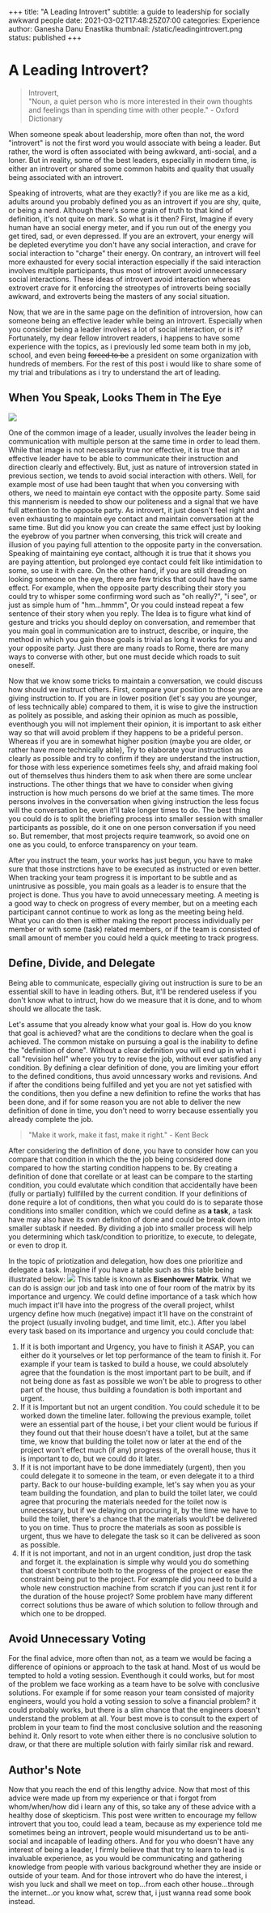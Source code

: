 +++
title: "A Leading Introvert"
subtitle: a guide to leadership for socially awkward people
date:   2021-03-02T17:48:25Z07:00
categories: Experience 
author: Ganesha Danu Enastika
thumbnail: /static/leadingintrovert.png
status: published
+++

# A Leading Introvert?
> Introvert,  
"Noun, ​a quiet person who is more interested in their own thoughts and feelings than in spending time with other people." - Oxford Dictionary  

When someone speak about leadership, more often than not, the word "introvert" is not the first word you would associate with being a leader. But rather, the word is often associated with being awkward, anti-social, and a loner. But in reality, some of the best leaders, especially in modern time, is either an introvert or shared some common habits and quality that usually being associated with an introvert.

Speaking of introverts, what are they exactly? if you are like me as a kid, adults around you probably defined you as an introvert if you are shy, quite, or being a nerd. Although there's some grain of truth to that kind of definition, it's not quite on mark. So what is it then? First, Imagine if every human have an social energy meter, and if you run out of the energy you get tired, sad, or even depressed. If you are an extrovert, your energy will be depleted everytime you don't have any social interaction, and crave for social interaction to "charge" their energy. On contrary, an introvert will feel more exhausted for every social interaction especially if the said interaction involves multiple participants, thus most of introvert avoid unnecessary social interactions. These ideas of introvert avoid interaction whereas extrovert crave for it enforcing the streotypes of introverts being socially awkward, and extroverts being the masters of any social situation.

Now, that we are in the same page on the definition of introversion, how can someone being an effective leader while being an introvert. Especially when you consider being a leader involves a lot of social interaction, or is it? Fortunately, my dear fellow introvert readers, i happens to have some experience with the topics, as i previously led some team both in my job, school, and even being ~~forced to be~~ a president on some organization with hundreds of members. For the rest of this post i would like to share some of my trial and tribulations as i try to understand the art of leading.

## When You Speak, Looks Them in The Eye

![](/static/yes.png)

One of the common image of a leader, usually involves the leader being in communication with multiple person at the same time in order to lead them. While that image is not necessarily true nor effective, it is true that an effective leader have to be able to communicate their instruction and direction clearly and effectively. But, just as nature of introversion stated in previous section, we tends to avoid social interaction with others. Well, for example most of use had been taught that when you conversing with others, we need to maintain eye contact with the opposite party. Some said this mannerism is needed to show our politeness and a signal that we have full attention to the opposite party. As introvert, it just doesn't feel right and even exhausting to maintain eye contact and maintain conversation at the same time. But did you know you can create the same effect just by looking the eyebrow of you partner when conversing, this trick will create and illusion of you paying full attention to the opposite party in the conversation. Speaking of maintaining eye contact, although it is true that it shows you are paying attention, but prolonged eye contact could felt like intimidation to some, so use it with care. On the other hand, if you are still dreading on looking someone on the eye, there are few tricks that could have the same effect. For example, when the opposite party describing their story you could try to whisper some confirming word such as "oh really?", "i see", or just as simple hum of "hm...hmmm", Or you could instead repeat a few sentence of their story when you reply. The Idea is to figure what kind of gesture and tricks you should deploy on conversation, and remember that you main goal in communication are to instruct, describe, or inquire, the method in which you gain those goals is trivial as long it works for you and your opposite party. Just there are many roads to Rome, there are many ways to converse with other, but one must decide which roads to suit oneself.

Now that we know some tricks to maintain a conversation, we could discuss how should we instruct others. First, compare your position to those you are giving instruction to. If you are in lower position (let's say you are younger, of less technically able) compared to them, it is wise to give the instruction as politely as possible, and asking their opinion as much as possible, eventhough you will not implement their opinion, it is important to ask either way so that will avoid problem if they happens to be a prideful person. Whereas if you are in somewhat higher position (maybe you are older, or rather have more technically able), Try to elaborate your instruction as clearly as possible and try to confirm if they are understand the instruction, for those with less experience sometimes feels shy, and afraid making fool out of themselves thus hinders them to ask when there are some unclear instructions. The other things that we have to consider when giving instruction is how much persons do we brief at the same times. The more persons involves in the conversation when giving instruction the less focus will the conversation be, even it'll take longer times to do. The best thing you could do is to split the briefing process into smaller session with smaller participants as possible, do it one on one person conversation if you need so. But remember, that most projects require teamwork, so avoid one on one as you could, to enforce transparency on your team.

After you instruct the team, your works has just begun, you have to make sure that those instrctions have to be executed as instructed or even better. When tracking your team progress it is important to be subtle and as unintrusive as possible, you main goals as a leader is to ensure that the project is done. Thus you have to avoid unnecessary meeting. A meeting is a good way to check on progress of every member, but on a meeting each participant cannot continue to work as long as the meeting being held. What you can do then is either making the report process individually per member or with some (task) related members, or if the team is consisted of small amount of member you could held a quick meeting to track progress.

## Define, Divide, and Delegate

Being able to communicate, especially giving out instruction is sure to be an essential skill to have in leading others. But, it'll be rendered useless if you don't know what to intruct, how do we measure that it is done, and to whom should we allocate the task.

Let's assume that you already know what your goal is. How do you know that goal is achieved? what are the conditions to declare when the goal is achieved. The common mistake on pursuing a goal is the inability to define the "definition of done". Without a clear definition you will end up in what i call "revision hell" where you try to revise the job, without ever satisfied any condition. By defining a clear definition of done, you are limiting your effort to the defined conditions, thus avoid unncessary works and revisions. And if after the conditions being fulfilled and yet you are not yet satisfied with the conditions, then you define a new definition to refine the works that has been done, and if for some reason you are not able to deliver the new definition of done in time, you don't need to worry because essentially you already complete the job.

> "Make it work, make it fast, make it right." - Kent Beck

After considering the definition of done, you have to consider how can you compare that condition in which the the job being considered done compared to how the starting condition happens to be. By creating a definition of done that corellate or at least can be compare to the starting condition, you could evalutate which condition that accidentally have been (fully or partially) fullfilled by the current condition. If your definitions of done require a lot of conditions, then what you could do is to separate those conditions into smaller condition, which we could define as **a task**, a task have may also have its own definiton of done and could be break down into smaller subtask if needed. By dividing a job into smaller process will help you determining which task/condition to prioritize, to execute, to delegate, or even to drop it.

In the topic of priotization and delegation, how does one prioritize and delegate a task. Imagine if you have a table such as this table being illustrated below:
![](/static/eisenhower-matrix.png)
This table is known as **Eisenhower Matrix**. What we can do is assign our job and task into one of four room of the matrix by its importance and urgency. We could define importance of a task which how much impact it'll have into the progress of the overall project, whilst urgency define how much (negative) impact it'll have on the constraint of the project (usually involing budget, and time limit, etc.). After you label every task based on its importance and urgency you could conclude that:
1. If it is both important and Urgency, you have to finish it ASAP, you can either do it yourselves or let top performance of the team to finish it. For example if your team is tasked to build a house, we could absolutely agree that the foundation is the most important part to be built, and if not being done as fast as possible we won't be able to progress to other part of the house, thus building a foundation is both important and urgent.
2. If it is Important but not an urgent condition. You could schedule it to be worked down the timeline later. following the previous example, toilet were an essential part of the house, i bet your client would be furious if they found out that their house doesn't have a toilet, but at the same time, we know that building the toilet now or later at the end of the project won't effect much (if any) progress of the overall house, thus it is important to do, but we could do it later.
3. If it is not important have to be done immediately (urgent), then you could delegate it to someone in the team, or even delegate it to a third party. Back to our house-building example, let's say when you as your team building the foundation, and plan to build the toilet later, we could agree that procuring the materials needed for the toilet now is unnecessary, but if we delaying on procuring it, by the time we have to build the toilet, there's a chance that the materials would't be delivered to you on time. Thus to procre the materials as soon as possible is urgent, thus we have to delegate the task so it can be delivered as soon as possible.
4. If it is not important, and not in an urgent condition, just drop the task and forget it. the explaination is simple why would you do something that doesn't contribute both to the progress of the project or ease the constraint being put to the project. For example did you need to build a whole new construction machine from scratch if you can just rent it for the duration of the house project? Some problem have many different correct solutions thus be aware of which solution to follow through and which one to be dropped.

## Avoid Unnecessary Voting

For the final advice, more often than not, as a team we would be facing a difference of opinions or approach to the task at hand. Most of us would be tempted to hold a voting session. Eventhough it could works, but for most of the problem we face working as a team have to be solve with conclusive solutions. For example if for some reason your team consisted of majority engineers, would you hold a voting session to solve a financial problem? it could probably works, but there is a slim chance that the engineers doesn't understand the problem at all. Your best move is to consult to the expert of problem in your team to find the most conclusive solution and the reasoning behind it. Only resort to vote when either there is no conclusive solution to draw, or that there are multiple solution with fairly similar risk and reward.

## Author's Note

Now that you reach the end of this lengthy advice. Now that most of this advice were made up from my experience or that i forgot from whom/when/how did i learn any of this, so take any of these advice with a healthy dose of skepticism. This post were written to encourage my fellow introvert that you too, could lead a team, because as my experience told me sometimes being an introvert, people would misundertand us to be anti-social and incapable of leading others. And for you who doesn't have any interest of being a leader, I firmly believe that that try to learn to lead is invaluable experience, as you would be communicating and gathering knowledge from people with various background whether they are inside or outside of your team. And for those introvert who do have the interest, i wish you luck and shall we meet on top...from each other house...through the internet...or you know what, screw that, i just wanna read some book instead.